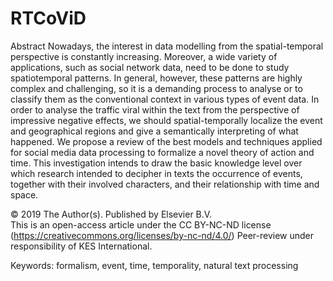 # RTCoViD

Abstract
Nowadays, the interest in data modelling from the spatial-temporal perspective is constantly increasing. Moreover, a wide variety of applications, such as social network data, need to be done to study spatiotemporal patterns. In general, however, these patterns are highly complex and challenging, so it is a demanding process to analyse or to classify them as the conventional context in various types of event data. In order to analyse the traffic viral within the text from the perspective of impressive negative effects, we should spatial-temporally localize the event and geographical regions and give a semantically interpreting of what happened.  We propose a review of the best models and techniques applied for social media data processing to formalize a novel theory of action and time. This investigation intends to draw the basic knowledge level over which research intended to decipher in texts the occurrence of events, together with their involved characters, and their relationship with time and space.

© 2019 The Author(s). Published by Elsevier B.V.  
This is an open-access article under the CC BY-NC-ND license (https://creativecommons.org/licenses/by-nc-nd/4.0/)
Peer-review under responsibility of KES International.

Keywords: formalism, event, time, temporality, natural text processing
